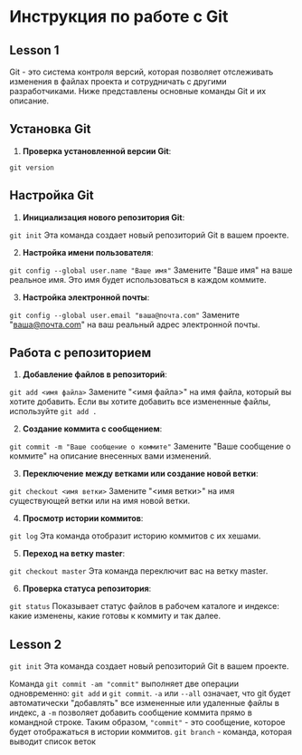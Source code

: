 # Инструкция по работе с Git

## Lesson 1

Git - это система контроля версий, которая позволяет отслеживать изменения в файлах проекта и сотрудничать с другими разработчиками. Ниже представлены основные команды Git и их описание.

## Установка Git

1. **Проверка установленной версии Git**:

`git version`

## Настройка Git

1. **Инициализация нового репозитория Git**:

`git init` Эта команда создает новый репозиторий Git в вашем проекте.

2. **Настройка имени пользователя**:

`git config --global user.name "Ваше имя"` Замените "Ваше имя" на ваше реальное имя. Это имя будет использоваться в каждом коммите.

3. **Настройка электронной почты**:

`git config --global user.email "ваша@почта.com"` Замените "ваша@почта.com" на ваш реальный адрес электронной почты.

## Работа с репозиторием

1. **Добавление файлов в репозиторий**:

`git add <имя файла>` Замените "<имя файла>" на имя файла, который вы хотите добавить. Если вы хотите добавить все измененные файлы, используйте `git add .`

2. **Создание коммита с сообщением**:

`git commit -m "Ваше сообщение о коммите"` Замените "Ваше сообщение о коммите" на описание внесенных вами изменений.

3. **Переключение между ветками или создание новой ветки**:

`git checkout <имя ветки>` Замените "<имя ветки>" на имя существующей ветки или на имя новой ветки.

4. **Просмотр истории коммитов**:

`git log` Эта команда отобразит историю коммитов с их хешами.

5. **Переход на ветку master**:

`git checkout master` Эта команда переключит вас на ветку master.

6. **Проверка статуса репозитория**:

`git status` Показывает статус файлов в рабочем каталоге и индексе: какие изменены, какие готовы к коммиту и так далее.

## Lesson 2

`git init` Эта команда создает новый репозиторий Git в вашем проекте.

Команда `git commit -am "commit"` выполняет две операции одновременно: `git add` и `git commit`. `-a` или `--all` означает, что git будет автоматически "добавлять" все измененные или удаленные файлы в индекс, а `-m` позволяет добавить сообщение коммита прямо в командной строке. Таким образом, `"commit"` - это сообщение, которое будет отображаться в истории коммитов.
`git branch` - команда, которая выводит список веток
